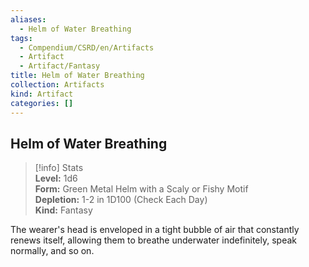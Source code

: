 ```yaml
---
aliases:
  - Helm of Water Breathing
tags:
  - Compendium/CSRD/en/Artifacts
  - Artifact
  - Artifact/Fantasy
title: Helm of Water Breathing
collection: Artifacts
kind: Artifact
categories: []
---
```

## Helm of Water Breathing  
>[!info] Stats  
> **Level:** 1d6  
> **Form:** Green Metal Helm with a Scaly or Fishy Motif  
> **Depletion:** 1-2 in 1D100 (Check Each Day)  
> **Kind:** Fantasy
  
The wearer's head is enveloped in a tight bubble of air that constantly renews itself, allowing them to breathe underwater indefinitely, speak normally, and so on.